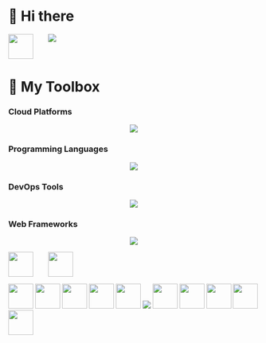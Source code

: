 <!--
**kuanchoulai10/kuanchoulai10** is a ✨ _special_ ✨ repository because its `README.md` (this file) appears on your GitHub profile.

Here are some ideas to get you started:

- 🔭 I’m currently working on ...
- 🌱 I’m currently learning ...
- 👯 I’m looking to collaborate on ...
- 🤔 I’m looking for help with ...
- 💬 Ask me about ...
- 📫 How to reach me: ...
- 😄 Pronouns: ...
- ⚡ Fun fact: ...
-->

# 👋 Hi there 

<p align="center">
  <div style="display: flex; gap: 30px;">
    <img src="https://cdn.jsdelivr.net/gh/devicons/devicon@latest/icons/linkedin/linkedin-original.svg"  width="50" height="50"/>
    <img src="https://skillicons.dev/icons?i=instagram"/>
  </div>
</p>




# 🧰 My Toolbox

### Cloud Platforms

<p align="center">
  <a href="https://kcl10.com">
    <img src="https://skillicons.dev/icons?i=aws,gcp"/>
  </a>
</p>

### Programming Languages

<p align="center">
  <a href="https://kcl10.com">
    <img src="https://skillicons.dev/icons?i=py,java,scala,bash"/>
  </a>
</p>

### DevOps Tools

<p align="center">
  <a href="https://kcl10.com">
    <img src="https://skillicons.dev/icons?i=docker,kubernetes,terraform,githubactions"/>
  </a>
</p>

### Web Frameworks

<p align="center">
  <a href="https://kcl10.com">
    <img src="https://skillicons.dev/icons?i=fastapi,flask"/>
  </a>
</p>

<p align="center">
  <div style="display: flex; gap: 30px;">
    <img src="https://cdn.jsdelivr.net/gh/devicons/devicon@latest/icons/apachespark/apachespark-original.svg" width="50" height="50"/>
    <img src="https://cdn.jsdelivr.net/gh/devicons/devicon@latest/icons/scikitlearn/scikitlearn-original.svg" width="50" height="50"/>
  </div>
</p>

<img src="https://cdn.jsdelivr.net/gh/devicons/devicon@latest/icons/numpy/numpy-original.svg"  width="50" height="50"/>
<img src="https://cdn.jsdelivr.net/gh/devicons/devicon@latest/icons/pytest/pytest-original.svg" width="50" height="50"/>
<img src="https://cdn.jsdelivr.net/gh/devicons/devicon@latest/icons/jupyter/jupyter-original-wordmark.svg"  width="50" height="50"/>
<img src="https://cdn.jsdelivr.net/gh/devicons/devicon@latest/icons/apacheairflow/apacheairflow-original.svg"  width="50" height="50"/>
<img src="https://cdn.jsdelivr.net/gh/devicons/devicon@latest/icons/vscode/vscode-original.svg"  width="50" height="50"/>
<img src="https://skillicons.dev/icons?i=kafka"/>
<img src="https://cdn.jsdelivr.net/gh/devicons/devicon@latest/icons/grpc/grpc-original.svg"  width="50" height="50"/>

<img src="https://cdn.jsdelivr.net/gh/devicons/devicon@latest/icons/streamlit/streamlit-original.svg"  width="50" height="50"/>

<img src="https://cdn.jsdelivr.net/gh/devicons/devicon@latest/icons/redis/redis-original.svg"  width="50" height="50"/>
<img src="https://cdn.jsdelivr.net/gh/devicons/devicon@latest/icons/postgresql/postgresql-plain.svg"  width="50" height="50"/>
<img src="https://cdn.jsdelivr.net/gh/devicons/devicon@latest/icons/mysql/mysql-original.svg"  width="50" height="50"/>
